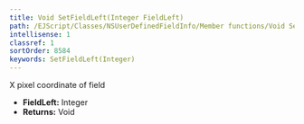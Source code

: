 ```yaml
---
title: Void SetFieldLeft(Integer FieldLeft)
path: /EJScript/Classes/NSUserDefinedFieldInfo/Member functions/Void SetFieldLeft(Integer p_0)
intellisense: 1
classref: 1
sortOrder: 8584
keywords: SetFieldLeft(Integer)
---
```



X pixel coordinate of field



* **FieldLeft:** Integer
* **Returns:** Void


